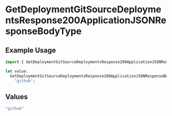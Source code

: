 # GetDeploymentGitSourceDeploymentsResponse200ApplicationJSONResponseBodyType

## Example Usage

```typescript
import { GetDeploymentGitSourceDeploymentsResponse200ApplicationJSONResponseBodyType } from "@vercel/sdk/models/operations";

let value:
  GetDeploymentGitSourceDeploymentsResponse200ApplicationJSONResponseBodyType =
    "github";
```

## Values

```typescript
"github"
```